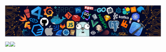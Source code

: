 <!-- 

### Hi there 👋

-->

![](https://github.com/Codeprh/Codeprh/blob/main/header.png)

<a href="https://github.com/dongzl">
  <img align="left" height=190px src="https://github-readme-stats.vercel.app/api?username=Codeprh&show_icons=true&count_private=true" />
</a>
<a href="https://github.com/dongzl">
  <img align="left" height=190px src="https://github-readme-stats.vercel.app/api/top-langs/?username=Codeprh&layout=compact&langs_count=10&hide=html,javascript,css,freemarker" />
</a>

<!--
**dongzl/dongzl** is a ✨ _special_ ✨ repository because its `README.md` (this file) appears on your GitHub profile.

Here are some ideas to get you started:

- 🔭 I’m currently working on ...
- 🌱 I’m currently learning ...
- 👯 I’m looking to collaborate on ...
- 🤔 I’m looking for help with ...
- 💬 Ask me about ...
- 📫 How to reach me: ...
- 😄 Pronouns: ...
- ⚡ Fun fact: ...
-->

